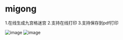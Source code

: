 # migong
1.在线生成九宫格迷宫
2.支持在线打印
3.支持保存到pdf打印

![image](https://github.com/user-attachments/assets/ccaaeb50-71b0-4b3b-8557-bd977c5d8052)
![image](https://github.com/user-attachments/assets/efc099ae-1da7-44b0-a11d-b4352e0a7171)
